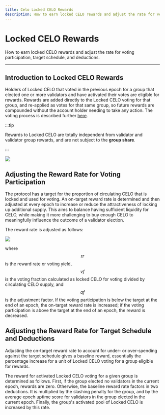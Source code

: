 ```yaml
---
title: Celo Locked CELO Rewards
description: How to earn locked CELO rewards and adjust the rate for voting participation, target schedule, and deductions.
---
```

# Locked CELO Rewards

How to earn locked CELO rewards and adjust the rate for voting participation, target schedule, and deductions.

___

## Introduction to Locked CELO Rewards

Holders of Locked CELO that voted in the previous epoch for a group that elected one or more validators and have activated their votes are eligible for rewards. Rewards are added directly to the Locked CELO voting for that group, and re-applied as votes for that same group, so future rewards are compounded without the account holder needing to take any action. The voting process is described further [here](/celo-codebase/protocol/proof-of-stake/locked-gold.md).

:::tip

Rewards to Locked CELO are totally independent from validator and validator group rewards, and are not subject to the **group share**.

:::

![](https://storage.googleapis.com/celo-website/docs/locked-gold-rewards.jpg)

## Adjusting the Reward Rate for Voting Participation

The protocol has a target for the proportion of circulating CELO that is locked and used for voting. An on-target reward rate is determined and then adjusted at every epoch to increase or reduce the attractiveness of locking up additional supply. This aims to balance having sufficient liquidity for CELO, while making it more challenging to buy enough CELO to meaningfully influence the outcome of a validator election.

The reward rate is adjusted as follows:

![](https://storage.googleapis.com/celo-website/docs/voting_reward_rate_adjustment_equation.png)

where $$rr$$ is the reward rate or voting yield, $$vf$$ is the voting fraction calculated as locked CELO for voting divided by circulating CELO supply, and $$af$$ is the adjustment factor. If the voting participation is below the target at the end of an epoch, the on-target reward rate is increased; if the voting participation is above the target at the end of an epoch, the reward is decreased.

## Adjusting the Reward Rate for Target Schedule and Deductions

Adjusting the on-target reward rate to account for under- or over-spending against the target schedule gives a baseline reward, essentially the percentage increase for a unit of Locked CELO voting for a group eligible for rewards.

The reward for activated Locked CELO voting for a given group is determined as follows. First, if the group elected no validators in the current epoch, rewards are zero. Otherwise, the baseline reward rate factors in two deductions. It is multiplied by the slashing penalty for the group, and by the average epoch uptime score for validators in the group elected in the current epoch. Finally, the group's activated pool of Locked CELO is increased by this rate.
